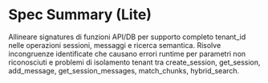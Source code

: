 # Spec Summary (Lite)

Allineare signatures di funzioni API/DB per supporto completo tenant_id nelle operazioni sessioni, messaggi e ricerca semantica. Risolve incongruenze identificate che causano errori runtime per parametri non riconosciuti e problemi di isolamento tenant tra create_session, get_session, add_message, get_session_messages, match_chunks, hybrid_search.